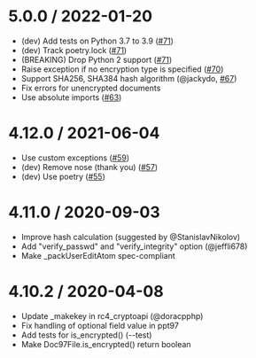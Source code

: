 5.0.0 / 2022-01-20
==================

  * (dev) Add tests on Python 3.7 to 3.9 ([#71](https://github.com/nolze/msoffcrypto-tool/pull/71))
  * (dev) Track poetry.lock ([#71](https://github.com/nolze/msoffcrypto-tool/pull/71))
  * (BREAKING) Drop Python 2 support ([#71](https://github.com/nolze/msoffcrypto-tool/pull/71))
  * Raise exception if no encryption type is specified ([#70](https://github.com/nolze/msoffcrypto-tool/issues/70))
  * Support SHA256, SHA384 hash algorithm (@jackydo, [#67](https://github.com/nolze/msoffcrypto-tool/pull/67))
  * Fix errors for unencrypted documents
  * Use absolute imports ([#63](https://github.com/nolze/msoffcrypto-tool/pull/63))

4.12.0 / 2021-06-04
===================

  * Use custom exceptions ([#59](https://github.com/nolze/msoffcrypto-tool/pull/59))
  * (dev) Remove nose (thank you) ([#57](https://github.com/nolze/msoffcrypto-tool/pull/57))
  * (dev) Use poetry ([#55](https://github.com/nolze/msoffcrypto-tool/pull/55))

4.11.0 / 2020-09-03
===================

  * Improve hash calculation (suggested by @StanislavNikolov)
  * Add "verify\_passwd" and "verify\_integrity" option (@jeffli678)
  * Make _packUserEditAtom spec-compliant

4.10.2 / 2020-04-08
===================

  * Update \_makekey in rc4\_cryptoapi (@doracpphp)
  * Fix handling of optional field value in ppt97
  * Add tests for is_encrypted() (--test)
  * Make Doc97File.is_encrypted() return boolean
